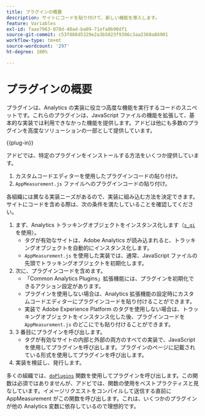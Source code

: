 ```yaml
---
title: プラグインの概要
description: サイトにコードを貼り付けて、新しい機能を導入します。
feature: Variables
exl-id: faae7963-078d-40ad-ba09-71efa0b90df1
source-git-commit: c53f886d5329e2a3b5023f9396c3aa2360a86901
workflow-type: tm+mt
source-wordcount: '297'
ht-degree: 100%

---
```


# プラグインの概要

プラグインは、Analytics の実装に役立つ高度な機能を実行するコードのスニペットです。これらのプラグインは、JavaScript ファイルの機能を拡張して、基本的な実装では利用できなかった機能を提供します。アドビは他にも多数のプラグインを高度なソリューションの一部として提供しています。

{{plug-in}}

アドビでは、特定のプラグインをインストールする方法をいくつか提供しています。

<!--1. Use the 'Common Analytics Plugins' extension using the Web SDK or the Adobe Analytics extension-->
1.  カスタムコードエディターを使用したプラグインコードの貼り付け。
1. `AppMeasurement.js` ファイルへのプラグインコードの貼り付け。

各組織には異なる実装ニーズがあるので、実装に組み込む方法を決定できます。サイトにコードを含める際は、次の条件を満たしていることを確認してください。

1. まず、Analytics トラッキングオブジェクトをインスタンス化します（[`s_gi`](../functions/s-gi.md) を使用）。
   * タグが有効なサイトは、Adobe Analytics が読み込まれると、トラッキングオブジェクトを自動的にインスタンス化します。
   * `AppMeasurement.js` を使用した実装では、通常、JavaScript ファイルの先頭でトラッキングオブジェクトを初期化します。
2. 次に、プラグインコードを含めます。
   * 「Common Analytics Plugins」拡張機能には、プラグインを初期化できるアクション設定があります。
   * プラグインを使用しない場合は、Analytics 拡張機能の設定時にカスタムコードエディターにプラグインコードを貼り付けることができます。
   * 実装で Adobe Experience Platform のタグを使用しない場合は、トラッキングオブジェクトをインスタンス化した後、プラグインコードを `AppMeasurement.js` のどこにでも貼り付けることができます。
3. 3 番目にプラグインを呼び出します。
   * タグが有効なサイトの内部と外部の両方のすべての実装で、JavaScript を使用してプラグインを呼び出します。プラグインのページに記載されている形式を使用してプラグインを呼び出します。
4. 実装を検証し、発行します。

多くの組織では、[`doPlugins`](../functions/doplugins.md) 関数を使用してプラグインを呼び出します。この関数は必須ではありませんが、アドビでは、関数の使用をベストプラクティスと見なしています。イメージリクエストをコンパイルして送信する直前に AppMeasurement がこの関数を呼び出します。これは、いくつかのプラグインが他の Analytics 変数に依存しているので理想的です。
